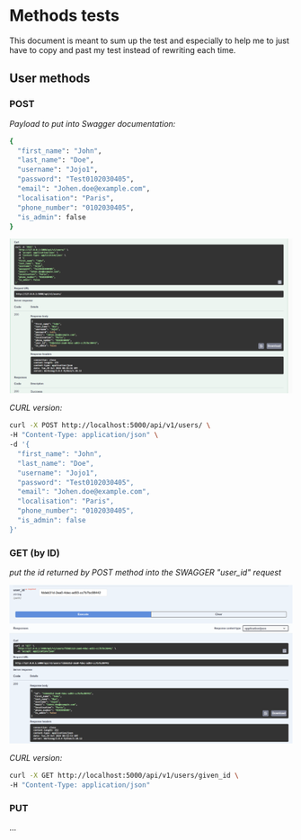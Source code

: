# Methods tests

This document is meant to sum up the test and especially to help me to just have to copy and past my test instead of rewriting each time.

## User methods

### POST

*Payload to put into Swagger documentation:*

```bash
{
  "first_name": "John",
  "last_name": "Doe",
  "username": "Jojo1",
  "password": "Test0102030405",
  "email": "Johen.doe@example.com",
  "localisation": "Paris",
  "phone_number": "0102030405",
  "is_admin": false
}
```

![Swagger_result](../../images/user_Swagger_POST_test.png)

*CURL version:*
```bash
curl -X POST http://localhost:5000/api/v1/users/ \
-H "Content-Type: application/json" \
-d '{
  "first_name": "John",
  "last_name": "Doe",
  "username": "Jojo1",
  "password": "Test0102030405",
  "email": "Johen.doe@example.com",
  "localisation": "Paris",
  "phone_number": "0102030405",
  "is_admin": false
}'
```

### GET (by ID)

*put the id returned by POST method into the SWAGGER "user_id" request*

![Swagger_result](../../images/user_Swagger_GET_test.png)

*CURL version:*

```bash
curl -X GET http://localhost:5000/api/v1/users/given_id \
-H "Content-Type: application/json"
```

### PUT

...
